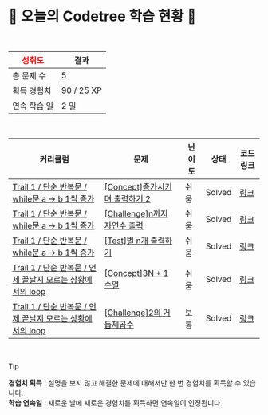 # 🌲 오늘의 Codetree 학습 현황 🌲

<br />

| <span style="color:red;display:block;text-align:center;"> **성취도**</span> | 결과 |
|---|---|
| 총 문제 수 | 5 |
| 획득 경험치 | 90 / 25 XP |
| 연속 학습 일 | 2 일 |

<br />

|커리큘럼|문제|난이도|상태|코드 링크|
|---|---|---|---|---|
|[Trail 1 / 단순 반복문 / while문 a → b 1씩 증가](https://www.codetree.ai/trail-info/novice-low/)|[[Concept]증가시키며 출력하기 2](https://www.codetree.ai/trails/complete/curated-cards/intro-increase-and-print-2/)|쉬움|Solved|[링크](https://github.com/TalkingPotato90/code-tree-study/blob/main/250207/%EC%A6%9D%EA%B0%80%EC%8B%9C%ED%82%A4%EB%A9%B0%20%EC%B6%9C%EB%A0%A5%ED%95%98%EA%B8%B0%202/increase-and-print-2.java)|
|[Trail 1 / 단순 반복문 / while문 a → b 1씩 증가](https://www.codetree.ai/trail-info/novice-low/)|[[Challenge]n까지 자연수 출력](https://www.codetree.ai/trails/complete/curated-cards/challenge-print-1-to-n/)|쉬움|Solved|[링크](https://github.com/TalkingPotato90/code-tree-study/blob/main/250207/n%EA%B9%8C%EC%A7%80%20%EC%9E%90%EC%97%B0%EC%88%98%20%EC%B6%9C%EB%A0%A5/print-1-to-n.java)|
|[Trail 1 / 단순 반복문 / while문 a → b 1씩 증가](https://www.codetree.ai/trail-info/novice-low/)|[[Test]별 n개 출력하기](https://www.codetree.ai/trails/complete/curated-cards/test-print-n-stars/)|쉬움|Solved|[링크](https://github.com/TalkingPotato90/code-tree-study/blob/main/250207/%EB%B3%84%20n%EA%B0%9C%20%EC%B6%9C%EB%A0%A5%ED%95%98%EA%B8%B0/print-n-stars.java)|
|[Trail 1 / 단순 반복문 / 언제 끝날지 모르는 상황에서의 loop](https://www.codetree.ai/trail-info/novice-low/)|[[Concept]3N + 1 수열](https://www.codetree.ai/trails/complete/curated-cards/intro-3n-plus-1-sequence/)|쉬움|Solved|[링크](https://github.com/TalkingPotato90/code-tree-study/blob/main/250207/3N%20%2B%201%20%EC%88%98%EC%97%B4/3n-plus-1-sequence.java)|
|[Trail 1 / 단순 반복문 / 언제 끝날지 모르는 상황에서의 loop](https://www.codetree.ai/trail-info/novice-low/)|[[Challenge]2의 거듭제곱수](https://www.codetree.ai/trails/complete/curated-cards/challenge-pow-of-2/)|보통|Solved|[링크](https://github.com/TalkingPotato90/code-tree-study/blob/main/250207/2%EC%9D%98%20%EA%B1%B0%EB%93%AD%EC%A0%9C%EA%B3%B1%EC%88%98/pow-of-2.java)|


<br />

> [!TIP]
> **경험치 획득** : 설명을 보지 않고 해결한 문제에 대해서만 한 번 경험치를 획득할 수 있습니다.  
> **학습 연속일** : 새로운 날에 새로운 경험치를 획득하면 연속일이 인정됩니다.

